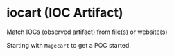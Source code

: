 # iocart (IOC Artifact)

Match IOCs (observed artifact) from file(s) or website(s)

Starting with `Magecart` to get a POC started.
